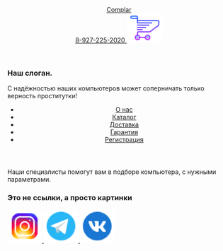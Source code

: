 <!DOCTYPE html>
<html lang="ru">
<head>
   <meta charset="UTF-8">
   <meta http-equiv="X-UA-Compatible" content="IE=edge">
   <meta name="viewport" content="width=device-width, initial-scale=1.0">
   <title>Self 1</title>
   <link rel="stylesheet" href="css/style.css">
   <link rel="stylesheet" href="css/media.css">
</head>
<body>
   <header class="header1">
      <div class="container">
         <div class="head center3">
            <div class="logo">
               <a href="index.html" class="logo_link text_head">
                  Complar
               </a>
            </div>
            <div class="head2 center1">
               <a href="tel:+79272252020" class="tel text_head">
                  8-927-225-2020
               </a>
               <a href="#" class="link_bask">
                  <img src="img/bask.png" alt="">
               </a>
            </div>
         </div>
      </div>
   </header>
   <div class="p1">
      <div class="container">
         <div class="page1 center31">
            <div class="page1_text">
               <h3 class="page1_title title">
                  Наш слоган.
               </h3>
               <p class="page1_text text">
                  С надёжностью наших компьютеров может соперничать только верность проститутки!
               </p>
            </div>
            <div class="page1_img page1"></div>
         </div>
      </div>
   </div>
   <header class="header2">
      <div class="container">
         <nav class="nav">
            <ul class="ul center3">
               <li class="li">
                  <a href="index2.html" class="nav_link">
                     О нас
                  </a>
               </li>
               <li class="li">
                  <a href="index3.html" class="nav_link">
                     Каталог
                  </a>
               </li>
               <li class="li">
                  <a href="index4.html" class="nav_link">
                     Доставка
                  </a>
               </li>
               <li class="li">
                  <a href="index6.html" class="nav_link">
                     Гарантия
                  </a>
               </li>
               <li class="li">
                  <a href="index5.html" class="nav_link">
                     Регистрация
                  </a>
               </li>
            </ul>
         </nav>
      </div>
   </header>
   <div class="p12">
      <div class="container">
         <div class="page12 center31">
            <div class="page12_img"></div>
            <div class="page12_text text121">
               Наши специалисты помогут вам в подборе компьютера, с нужными параметрами.
            </div>
         </div>
      </div>
   </div>
   <footer class="footer">
      <h3 class="footer_title text center">
         Это не ссылки, а просто картинки
      </h3>
      <div class="footer_soc center2">
         <a href="#" class="footer_link">
            <img src="img/soc1.png" alt="">
         </a>
         <a href="#" class="footer_link">
            <img src="img/soc2.png" alt="">
         </a>
         <a href="#" class="footer_link">
            <img src="img/soc3.png" alt="">
         </a>
      </div>
   </footer>
</body>
</html>
